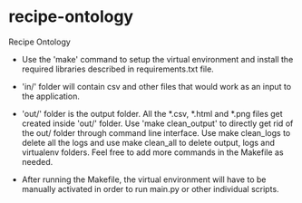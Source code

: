 # recipe-ontology
Recipe Ontology

- Use the 'make' command to setup the virtual environment and install the required libraries described in requirements.txt file.

- 'in/' folder will contain csv and other files that would work as an input to the application. 

- 'out/' folder is the output folder. All the *.csv, *.html and *.png files get created inside 'out/' folder. Use 'make clean_output' to directly get rid of the out/ folder through command line interface. Use make clean_logs to delete all the logs and use make clean_all to delete output, logs and virtualenv folders. Feel free to add more commands in the Makefile as needed.

- After running the Makefile, the virtual environment will have to be manually activated in order to run main.py or other individual scripts.